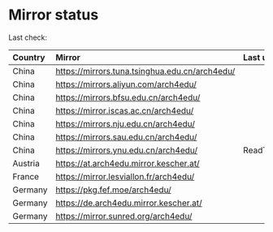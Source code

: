 <script src="./time.js"></script>
# Mirror status
Last check: <script type="text/javascript">localize(1688282230.5707831);</script>

|Country|Mirror|Last update|
|:------|:-----|:----------|
|China|https://mirrors.tuna.tsinghua.edu.cn/arch4edu/|<script type="text/javascript">localize(1688236484);</script>|
|China|https://mirrors.aliyun.com/arch4edu/|<script type="text/javascript">localize(1688193229);</script>|
|China|https://mirrors.bfsu.edu.cn/arch4edu/|<script type="text/javascript">localize(1688236484);</script>|
|China|https://mirror.iscas.ac.cn/arch4edu/|<script type="text/javascript">localize(1688236484);</script>|
|China|https://mirrors.nju.edu.cn/arch4edu/|<script type="text/javascript">localize(1688193229);</script>|
|China|https://mirrors.sau.edu.cn/arch4edu/|<script type="text/javascript">localize(1673850842);</script>|
|China|https://mirrors.ynu.edu.cn/arch4edu/|ReadTimeout|
|Austria|https://at.arch4edu.mirror.kescher.at/|<script type="text/javascript">localize(1688236484);</script>|
|France|https://mirror.lesviallon.fr/arch4edu/|<script type="text/javascript">localize(1688236484);</script>|
|Germany|https://pkg.fef.moe/arch4edu/|<script type="text/javascript">localize(1688236484);</script>|
|Germany|https://de.arch4edu.mirror.kescher.at/|<script type="text/javascript">localize(1688236484);</script>|
|Germany|https://mirror.sunred.org/arch4edu/|<script type="text/javascript">localize(1688236484);</script>|

<script src="./tablefilter/tablefilter.js"></script>
<script src="./table.js"></script>